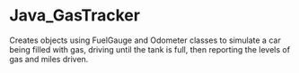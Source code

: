 # Java_GasTracker
Creates objects using FuelGauge and Odometer classes to simulate a car being filled with gas, driving until the tank is full, then reporting the levels of gas and miles driven.
